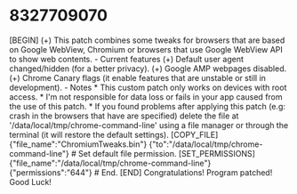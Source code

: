 # 8327709070
[BEGIN] (+) This patch combines some tweaks for browsers that are based on Google WebView, Chromium or browsers that use Google WebView API to show web contents.  - Current features  (+) Default user agent changed/hidden (for a better privacy). (+) Google AMP webpages disabled. (+) Chrome Canary flags (it enable features that are unstable or still in development).  - Notes  * This custom patch only works on devices with root access.  * I'm not responsible for data loss or fails in your app caused from the use of this patch.  * If you found problems after applying this patch (e.g: crash in the browsers that have are specified) delete the file at '/data/local/tmp/chrome-command-line' using a file manager or through the terminal (it will restore the default settings).  [COPY_FILE] {"file_name":"ChromiumTweaks.bin"} {"to":"/data/local/tmp/chrome-command-line"}  # Set default file permission. [SET_PERMISSIONS] {"file_name":"/data/local/tmp/chrome-command-line"} {"permissions":"644"}  # End. [END] Congratulations! Program patched! Good Luck!
